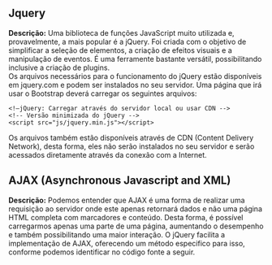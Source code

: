 ## Jquery
**Descrição:**
Uma biblioteca de funções JavaScript muito utilizada e, provavelmente, a mais popular é 
a jQuery. Foi criada com o objetivo de simplificar a seleção de elementos, a criação de efeitos 
visuais e a manipulação de eventos. É uma ferramente bastante versátil, possibilitando inclusive
a criação de plugins. <br>
Os arquivos necessários para o funcionamento do jQuery estão disponíveis em 
jquery.com e podem ser instalados no seu servidor. Uma página que irá usar o Bootstrap deverá 
carregar os seguintes arquivos: <br>
```
<!—jQuery: Carregar através do servidor local ou usar CDN -->
<!-- Versão minimizada do jQuery -->
<script src="js/jquery.min.js"></script>
```
Os arquivos também estão disponíveis através de CDN (Content Delivery Network), desta 
forma, eles não serão instalados no seu servidor e serão acessados diretamente através da 
conexão com a Internet.

## AJAX (Asynchronous Javascript and XML)
**Descrição:**
Podemos entender que AJAX é uma forma de realizar uma requisição ao servidor onde 
este apenas retornará dados e não uma página HTML completa com marcadores e conteúdo. 
Desta forma, é possível carregarmos apenas uma parte de uma página, aumentando o 
desempenho e também possibilitando uma maior interação. O jQuery facilita a implementação
de AJAX, oferecendo um método especifico para isso, conforme podemos identificar no código fonte a seguir.

  
